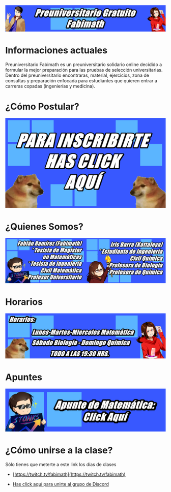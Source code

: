 [//]: <> (Página del Preuniversitario Fabimath)

<img src="fotos/corte.png" alt="drawing" />

# Informaciones actuales

Preuniversitario Fabimath es un preuniversitario solidario online decidido a formular la mejor preparación para las pruebas de selección
universitarias. Dentro del preuniversitario encontraras, material, ejercicios, zona de consultas y preparación enfocada para estudiantes
que quieren entrar a carreras copadas (ingenierías y medicina).

# ¿Cómo Postular?

[![formulario](fotos/CHEM.png)](https://docs.google.com/forms/d/e/1FAIpQLSf9tYeOAiBA4cpSih7jkpM3Z1UTJ3ULwcoIbC7eJWTtRuB9jg/viewform)

# ¿Quienes Somos?

<img src="fotos/quiensomos.png" alt="drawing" /> 

# Horarios 

<img src="fotos/horario.png" alt="drawing" />

# Apuntes

[![mate](fotos/mate.png)](https://drive.google.com/open?id=1Q4LABVdX8hJayC_Teed6WiDExWQjjBIx&authuser=fabian.ramirez%40sansano.usm.cl&usp=drive_fs)

# ¿Cómo unirse a la clase?

Sólo tienes que meterte a este link los días de clases

* [https://twitch.tv/fabimath](https://twitch.tv/fabimath)


* [Has click aquí para unirte al grupo de Discord](https://discord.gg/TR8rrZG3GV)

